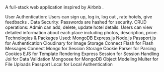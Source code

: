 A full-stack web application inspired by Airbnb .

User Authentication:  Users can sign up, log in, log out , rate hotels, give feedbacks .
Data Security:  Passwords are hashed for security.
CRUD operations:  Admin can add, delete, update hotel details. 
Users can view detailed information about each place including photos, description, price.
 Technologies & Packages Used:
 MongoDB
 Express.js
 Node.js
 Passport.js for Authentication
 Cloudinary for Image Storage
 Connect Flash for Flash Messages
 Connect Mongo for Session Storage
 Cookie Parser for Parsing Cookies
 EJS for Template Rendering
 Express Session for Session Handling
 Joi for Data Validation
 Mongoose for MongoDB Object Modeling
 Multer for File Uploads
 Passport Local for Local Authentication
